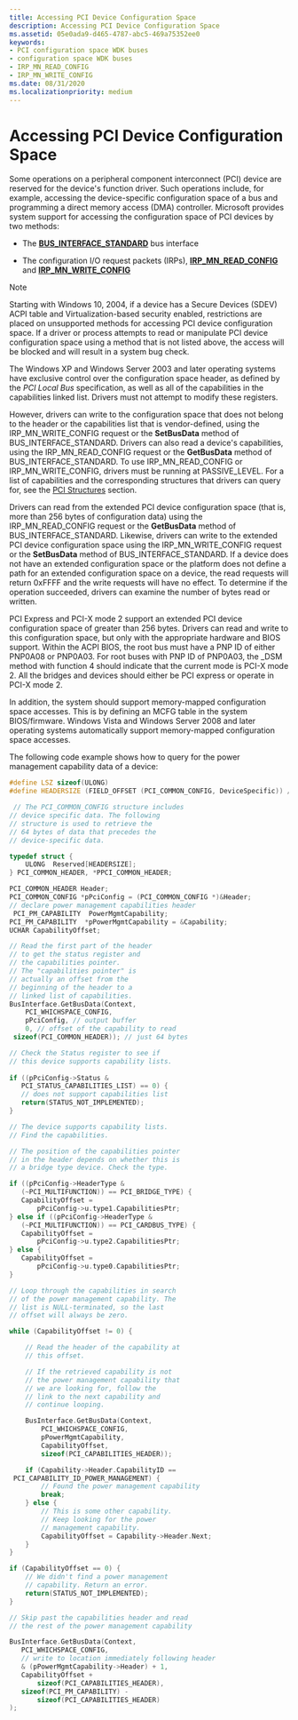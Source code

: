 ```yaml
---
title: Accessing PCI Device Configuration Space
description: Accessing PCI Device Configuration Space
ms.assetid: 05e0ada9-d465-4787-abc5-469a75352ee0
keywords:
- PCI configuration space WDK buses
- configuration space WDK buses
- IRP_MN_READ_CONFIG
- IRP_MN_WRITE_CONFIG
ms.date: 08/31/2020
ms.localizationpriority: medium
---
```


# Accessing PCI Device Configuration Space


Some operations on a peripheral component interconnect (PCI) device are reserved for the device's function driver. Such operations include, for example, accessing the device-specific configuration space of a bus and programming a direct memory access (DMA) controller. Microsoft provides system support for accessing the configuration space of PCI devices by two methods:

-   The [**BUS\_INTERFACE\_STANDARD**](/windows-hardware/drivers/ddi/wdm/ns-wdm-_bus_interface_standard) bus interface

-   The configuration I/O request packets (IRPs), [**IRP\_MN\_READ\_CONFIG**](../kernel/irp-mn-read-config.md) and [**IRP\_MN\_WRITE\_CONFIG**](../kernel/irp-mn-write-config.md)

>[!NOTE]
>Starting with Windows 10, 2004, if a device has a Secure Devices (SDEV) ACPI table and Virtualization-based security enabled, restrictions are placed on unsupported methods for accessing PCI device configuration space. If a driver or process attempts to read or manipulate PCI device configuration space using a method that is not listed above, the access will be blocked and will result in a system bug check.

The Windows XP and Windows Server 2003 and later operating systems have exclusive control over the configuration space header, as defined by the *PCI Local Bus* specification, as well as all of the capabilities in the capabilities linked list. Drivers must not attempt to modify these registers.

However, drivers can write to the configuration space that does not belong to the header or the capabilities list that is vendor-defined, using the IRP\_MN\_WRITE\_CONFIG request or the **SetBusData** method of BUS\_INTERFACE\_STANDARD. Drivers can also read a device's capabilities, using the IRP\_MN\_READ\_CONFIG request or the **GetBusData** method of BUS\_INTERFACE\_STANDARD. To use IRP\_MN\_READ\_CONFIG or IRP\_MN\_WRITE\_CONFIG, drivers must be running at PASSIVE\_LEVEL. For a list of capabilities and the corresponding structures that drivers can query for, see the [PCI Structures](/windows-hardware/drivers/ddi/index) section.

Drivers can read from the extended PCI device configuration space (that is, more than 256 bytes of configuration data) using the IRP\_MN\_READ\_CONFIG request or the **GetBusData** method of BUS\_INTERFACE\_STANDARD. Likewise, drivers can write to the extended PCI device configuration space using the IRP\_MN\_WRITE\_CONFIG request or the **SetBusData** method of BUS\_INTERFACE\_STANDARD. If a device does not have an extended configuration space or the platform does not define a path for an extended configuration space on a device, the read requests will return 0xFFFF and the write requests will have no effect. To determine if the operation succeeded, drivers can examine the number of bytes read or written.

PCI Express and PCI-X mode 2 support an extended PCI device configuration space of greater than 256 bytes. Drivers can read and write to this configuration space, but only with the appropriate hardware and BIOS support. Within the ACPI BIOS, the root bus must have a PNP ID of either PNP0A08 or PNP0A03. For root buses with PNP ID of PNP0A03, the \_DSM method with function 4 should indicate that the current mode is PCI-X mode 2. All the bridges and devices should either be PCI express or operate in PCI-X mode 2.

In addition, the system should support memory-mapped configuration space accesses. This is by defining an MCFG table in the system BIOS/firmware. Windows Vista and Windows Server 2008 and later operating systems automatically support memory-mapped configuration space accesses.

The following code example shows how to query for the power management capability data of a device:

```cpp
#define LSZ sizeof(ULONG)
#define HEADERSIZE (FIELD_OFFSET (PCI_COMMON_CONFIG, DeviceSpecific)) / LSZ

 // The PCI_COMMON_CONFIG structure includes 
// device specific data. The following
// structure is used to retrieve the
// 64 bytes of data that precedes the
// device-specific data.

typedef struct {
    ULONG  Reserved[HEADERSIZE];
} PCI_COMMON_HEADER, *PPCI_COMMON_HEADER;

PCI_COMMON_HEADER Header;
PCI_COMMON_CONFIG *pPciConfig = (PCI_COMMON_CONFIG *)&Header;
// declare power management capabilities header
 PCI_PM_CAPABILITY  PowerMgmtCapability;
PCI_PM_CAPABILITY  *pPowerMgmtCapability = &Capability; 
UCHAR CapabilityOffset;

// Read the first part of the header
// to get the status register and
// the capabilities pointer.
// The "capabilities pointer" is
// actually an offset from the
// beginning of the header to a
// linked list of capabilities.
BusInterface.GetBusData(Context,
    PCI_WHICHSPACE_CONFIG,
    pPciConfig, // output buffer
    0, // offset of the capability to read
 sizeof(PCI_COMMON_HEADER)); // just 64 bytes

// Check the Status register to see if 
// this device supports capability lists.
 
if ((pPciConfig->Status &
   PCI_STATUS_CAPABILITIES_LIST) == 0) {
   // does not support capabilities list
   return(STATUS_NOT_IMPLEMENTED);
}

// The device supports capability lists.
// Find the capabilities.

// The position of the capabilities pointer
// in the header depends on whether this is 
// a bridge type device. Check the type.

if ((pPciConfig->HeaderType & 
   (~PCI_MULTIFUNCTION)) == PCI_BRIDGE_TYPE) {
   CapabilityOffset = 
       pPciConfig->u.type1.CapabilitiesPtr;
} else if ((pPciConfig->HeaderType & 
   (~PCI_MULTIFUNCTION)) == PCI_CARDBUS_TYPE) {
   CapabilityOffset = 
       pPciConfig->u.type2.CapabilitiesPtr;
} else {
   CapabilityOffset = 
       pPciConfig->u.type0.CapabilitiesPtr;
}

// Loop through the capabilities in search
// of the power management capability. The
// list is NULL-terminated, so the last 
// offset will always be zero.

while (CapabilityOffset != 0) {

    // Read the header of the capability at 
    // this offset.

    // If the retrieved capability is not
    // the power management capability that
    // we are looking for, follow the
    // link to the next capability and
    // continue looping.

    BusInterface.GetBusData(Context,
        PCI_WHICHSPACE_CONFIG,
        pPowerMgmtCapability,
        CapabilityOffset,
        sizeof(PCI_CAPABILITIES_HEADER));

    if (Capability->Header.CapabilityID ==
 PCI_CAPABILITY_ID_POWER_MANAGEMENT) {
        // Found the power management capability
        break;
    } else {
        // This is some other capability.
        // Keep looking for the power 
        // management capability.
        CapabilityOffset = Capability->Header.Next;
    }
}

if (CapabilityOffset == 0) {
    // We didn't find a power management
    // capability. Return an error.
    return(STATUS_NOT_IMPLEMENTED);
}

// Skip past the capabilities header and read
// the rest of the power management capability

BusInterface.GetBusData(Context,
   PCI_WHICHSPACE_CONFIG,
   // write to location immediately following header
   & (pPowerMgmtCapability->Header) + 1, 
   CapabilityOffset + 
       sizeof(PCI_CAPABILITIES_HEADER),
   sizeof(PCI_PM_CAPABILITY) - 
       sizeof(PCI_CAPABILITIES_HEADER)
);
```

 

